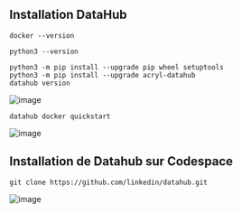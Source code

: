 
## Installation DataHub

```
docker --version
```

```
python3 --version
```

```
python3 -m pip install --upgrade pip wheel setuptools
python3 -m pip install --upgrade acryl-datahub
datahub version
```

![image](https://github.com/kplr-training/Data-Strategy/assets/123748177/f82347f2-f9f1-49d2-aaf7-f7b4f5033b48)

```
datahub docker quickstart
```
![image](https://github.com/kplr-training/Data-Strategy/assets/123748177/c867e94d-2b36-414c-91f3-b7f9331126e3)


## Installation de Datahub sur Codespace

```
git clone https://github.com/linkedin/datahub.git
```

![image](https://github.com/kplr-training/Data-Strategy/assets/123748177/725b14c4-5458-4d74-b301-2de92a6bd2af)

